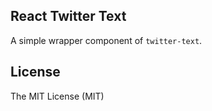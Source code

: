 ## React Twitter Text

A simple wrapper component of `twitter-text`.

## License

The MIT License (MIT)